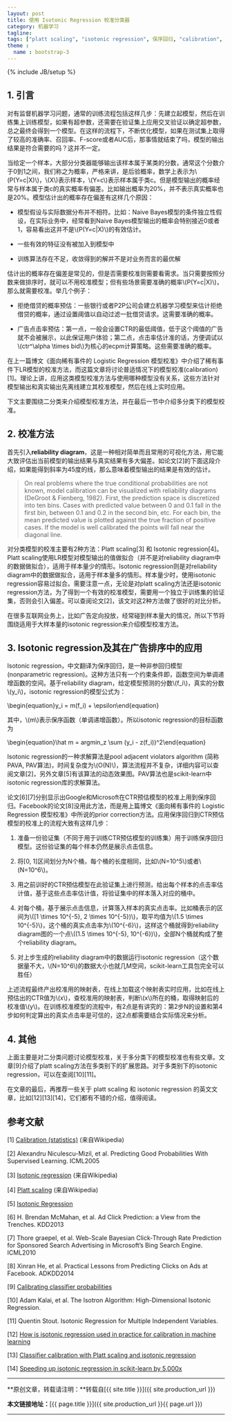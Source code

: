 ```yaml
---
layout: post
title: 使用 Isotonic Regression 校准分类器
category: 机器学习
tagline: 
tags: ["platt scaling", "isotonic regression", 保序回归, "calibration", 校准]
theme :
  name : bootstrap-3
---
```

{% include JB/setup %}

## 1. 引言

对有监督机器学习问题，通常的训练流程包括这样几步：先建立起模型，然后在训练集上训练模型，如果有超参数，还需要在验证集上应用交叉验证以确定超参数，总之最终会得到一个模型。在这样的流程下，不断优化模型，如果在测试集上取得了较高的准确率、召回率、F-score或者AUC后，那事情就结束了吗，模型的输出结果是符合需要的吗？这并不一定。

当给定一个样本，大部分分类器能够输出该样本属于某类的分数，通常这个分数介于0到1之间，我们称之为概率，严格来讲，是后验概率，数学上表示为\\(P(Y=c\|X)\\)，\\(X\\)表示样本，\\(Y=c\\)表示样本属于类c。但是模型输出的概率经常与样本属于类c的真实概率有偏差。比如输出概率为20%，并不表示真实概率也是20%。模型估计出的概率存在偏差有这样几个原因：

+ 模型假设与实际数据分布并不相符。比如：Naive Bayes模型的条件独立性假设，在实际业务中，经常看到Naive Bayes模型输出的概率会特别接近0或者1，容易看出这并不是\\(P(Y=c\|X)\\)的有效估计。

+ 一些有效的特征没有被加入到模型中

+ 训练算法存在不足，收敛得到的解并不是对业务而言的最优解

估计出的概率存在偏差是常见的，但是否需要校准则需要看需求。当只需要按照分数来做排序时，就可以不用校准模型；但有些场景需要准确的概率\\(P(Y=c\|X)\\)，那么就需要校准。举几个例子：

+ 拒绝借贷的概率预估：一些银行或者P2P公司会建立机器学习模型来估计拒绝借贷的概率，通过设置阈值以自动过滤一批借贷请求。这需要准确的概率。

+ 广告点击率预估：第一点，一般会设置CTR的最低阈值，低于这个阈值的广告就不会被展示，以此保证用户体验；第二点，点击率估计准的话，方便调试以\\(ctr^\alpha \times bid\\)为核心的ecpm计算策略。这些需要准确的概率。

在上一篇博文《面向稀有事件的 Logistic Regression 模型校准》中介绍了稀有事件下LR模型的校准方法，而这篇文章将讨论普适情况下的模型校准(calibration)[1]。理论上讲，应用这类模型校准方法与使用哪种模型没有关系，这些方法针对模型输出和真实输出先离线建立其校准模型，然后在线上实时应用。

下文主要围绕二分类来介绍模型校准方法，并在最后一节中介绍多分类下的模型校准。

## 2. 校准方法

首先引入**reliability diagram**，这是一种相对简单而且常用的可视化方法，用它能大致评估出当前模型的输出结果与真实结果有多大偏差。如论文[2]的下面这段介绍，如果能得到斜率为45度的线，那么意味着模型输出的结果是有效的估计。

> On real problems where the true conditional probabilities are not known, model calibration can be visualized with reliability diagrams (DeGroot & Fienberg, 1982). First, the prediction space is discretized into ten bins. Cases with predicted value between 0 and 0.1 fall in the first bin, between 0.1 and 0.2 in the second bin, etc.
For each bin, the mean predicted value is plotted against the true fraction of positive cases. If the model is well calibrated the points will fall near the diagonal line.

对分类模型的校准主要有2种方法：Platt scaling[3] 和 Isotonic regression[4]。Platt scaling使用LR模型对模型输出的值做拟合（并不是对reliability diagram中的数据做拟合），适用于样本量少的情形。Isotonic regression则是对reliability diagram中的数据做拟合，适用于样本量多的情形。样本量少时，使用isotonic regression容易过拟合。需要注意一点，无论是对platt scaling方法还是isotonic regression方法，为了得到一个有效的校准模型，需要用一个独立于训练集的验证集，否则会引入偏差。可以查阅论文[2]，该文对这2种方法做了很好的对比分析。

在很多互联网业务上，比如广告定向投放，经常碰到样本量大的情况，所以下节将围绕适用于大样本量的isotonic regression来介绍模型校准方法。

## 3. Isotonic regression及其在广告排序中的应用

Isotonic regression，中文翻译为保序回归，是一种非参回归模型(nonparametric regression)。这种方法只有一个约束条件即，函数空间为单调递增函数的空间。基于reliability diagram，给定模型预测的分数\\(f_i\\)，真实的分数\\(y_i\\)，isotonic regression的模型公式为：

\begin{equation}y_i = m(f_i) + \epsilon\end{equation}

其中，\\(m\\)表示保序函数（单调递增函数）。所以isotonic regression的目标函数为

\begin{equation}\hat m = argmin_z \sum (y_i - z(f_i))^2\end{equation}

Isotonic regression的一种求解算法是pool adjacent violators algorithm (简称PAVA, PAV算法)，时间复杂度为\\(O(N)\\)，算法流程并不复杂，详细内容可以查阅文章[2]，另外文章[5]有该算法的动态效果图。PAV算法也是scikit-learn中isotonic regression库的求解算法。

论文[6][7]分别显示出Google和Microsoft在CTR预估模型的校准上用到保序回归。Facebook的论文[8]没用此方法，而是用上篇博文《面向稀有事件的 Logistic Regression 模型校准》中所说的prior correction方法。应用保序回归到CTR预估模型的校准上的流程大致有这样几步：

1. 准备一份验证集（不同于用于训练CTR预估模型的训练集）用于训练保序回归模型。这份验证集的每个样本仍然是展示点击信息。

2. 将[0, 1]区间划分为N个桶，每个桶的长度相同，比如\\(N=10^5\\)或者\\(N=10^6\\)。

3. 用之前训好的CTR预估模型在此验证集上进行预测，给出每个样本的点击率估计值，基于这些点击率估计值，将验证集中的样本落入对应的桶中。

4. 对每个桶，基于展示点击信息，计算落入样本的真实点击率。比如桶表示的区间为\\([1 \times 10^{-5}, 2 \times 10^{-5})\\)，取平均值为\\(1.5 \times 10^{-5}\\)，这个桶的真实点击率为\\(10^{-6}\\)，这样这个桶就得到reliability diagram图的一个点\\((1.5 \times 10^{-5}, 10^{-6})\\)，全部N个桶就构成了整个reliability diagram。

5. 对上步生成的reliability diagram中的数据运行isotonic regression（这个数据量不大，\\(N=10^6\\)的数据大小也就几M空间，scikit-learn工具包完全可以胜任）

上述流程最终产出校准用的映射表，在线上加载这个映射表实时应用，比如在线上预估出的CTR值为\\(x\\)，查校准用的映射表，判断\\(x\\)所在的桶，取得映射后的校准值\\(y\\)。在训练校准模型的流程中，有2点是有讲究的：第2步N的设置和第4步如何判定算出的真实点击率是可信的，这2点都需要结合实际情况来分析。

## 4. 其他

上面主要是对二分类问题讨论模型校准，关于多分类下的模型校准也有些文章。文章[9]介绍了platt scaling方法在多类别下的扩展思路。对于多类别下的isotonic regression，可以在查阅[10][11]。

在文章的最后，再推荐一些关于 platt scaling 和 isotonic regression 的英文文章，比如[12][13][14]，它们都有不错的介绍，值得阅读。

## 参考文献

[1] [Calibration (statistics)](https://en.wikipedia.org/wiki/Calibration_(statistics)) (来自Wikipedia)

[2] Alexandru Niculescu-Mizil, et al. Predicting Good Probabilities With Supervised Learning. ICML2005

[3] [Isotonic regression](https://en.wikipedia.org/wiki/Isotonic_regression) (来自Wikipedia)

[4] [Platt scaling](https://en.wikipedia.org/wiki/Platt_scaling) (来自Wikipedia)

[5] [Isotonic Regression](http://fa.bianp.net/blog/2013/isotonic-regression/)

[6] H. Brendan McMahan, et al. Ad Click Prediction: a View from the Trenches. KDD2013

[7] Thore graepel, et al. Web-Scale Bayesian Click-Through Rate Prediction for Sponsored Search Advertising in Microsoft’s Bing Search Engine. ICML2010

[8] Xinran He, et al. Practical Lessons from Predicting Clicks on Ads at Facebook. ADKDD2014

[9] [Calibrating classifier probabilities](http://danielnee.com/tag/isotonic-regression/)

[10] Adam Kalai, et al. The Isotron Algorithm: High-Dimensional Isotonic Regression.

[11] Quentin Stout. Isotonic Regression for Multiple Independent Variables.

[12] [How is isotonic regression used in practice for calibration in machine learning](https://www.quora.com/How-is-isotonic-regression-used-in-practice-for-calibration-in-machine-learning)

[13] [Classifier calibration with Platt scaling and isotonic regression](http://fastml.com/classifier-calibration-with-platts-scaling-and-isotonic-regression/)

[14] [Speeding up isotonic regression in scikit-learn by 5,000x](http://tullo.ch/articles/speeding-up-isotonic-regression/)

* * *

**原创文章，转载请注明：**转载自[{{ site.title }}]({{ site.production_url }})

**本文链接地址：**[{{ page.title }}]({{ site.production_url }}{{ page.url }})

* * *
